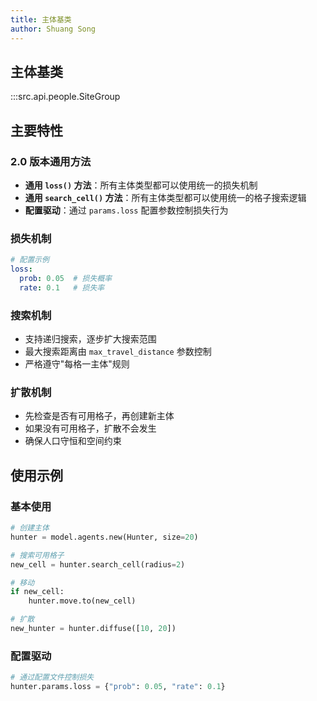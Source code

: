 ```yaml
---
title: 主体基类
author: Shuang Song
---
```


## 主体基类

:::src.api.people.SiteGroup

## 主要特性

### 2.0 版本通用方法
- **通用 `loss()` 方法**：所有主体类型都可以使用统一的损失机制
- **通用 `search_cell()` 方法**：所有主体类型都可以使用统一的格子搜索逻辑
- **配置驱动**：通过 `params.loss` 配置参数控制损失行为

### 损失机制
```yaml
# 配置示例
loss:
  prob: 0.05  # 损失概率
  rate: 0.1   # 损失率
```

### 搜索机制
- 支持递归搜索，逐步扩大搜索范围
- 最大搜索距离由 `max_travel_distance` 参数控制
- 严格遵守"每格一主体"规则

### 扩散机制
- 先检查是否有可用格子，再创建新主体
- 如果没有可用格子，扩散不会发生
- 确保人口守恒和空间约束

## 使用示例

### 基本使用
```python
# 创建主体
hunter = model.agents.new(Hunter, size=20)

# 搜索可用格子
new_cell = hunter.search_cell(radius=2)

# 移动
if new_cell:
    hunter.move.to(new_cell)

# 扩散
new_hunter = hunter.diffuse([10, 20])
```

### 配置驱动
```python
# 通过配置文件控制损失
hunter.params.loss = {"prob": 0.05, "rate": 0.1}
```
